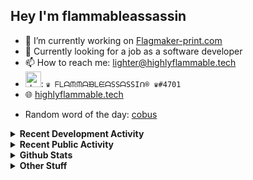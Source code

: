 ## Hey I'm flammableassassin

- 🔭 I’m currently working on [Flagmaker-print.com](https://flagmaker-print.com)
- 🌱  Currently looking for a job as a software developer
- 📫 How to reach me: [lighter@highlyflammable.tech](mailto:lighter@highlyflammable.tech?subject=Hello)
- <img src="https://discord.com/assets/2c21aeda16de354ba5334551a883b481.png" alt="drawing" width="25"/>: `♛ ᖴᒪᗩᙏᙏᗩᙖᒪᙓᗩSSᗩSSIᑎ® ♛#4701`
- 🌐 [highlyflammable.tech](https://highlyflammable.tech)

<!--START_SECTION:randomWord-->
- Random word of the day: [cobus](https://www.wordnik.com/words/cobus)
<!--END_SECTION:randomWord-->

<details>
  <summary><b>Recent Development Activity</b></summary>
  Doesn't record in dev containers
    <br> 
  
  <!--START_SECTION:waka-->

```text
JavaScript   1 hr 5 mins     ███████████▒░░░░░░░░░░░░░   45.81 %
JSON         32 mins         █████▓░░░░░░░░░░░░░░░░░░░   22.71 %
HTML         30 mins         █████▒░░░░░░░░░░░░░░░░░░░   21.14 %
YAML         8 mins          █▓░░░░░░░░░░░░░░░░░░░░░░░   06.15 %
SCSS         2 mins          ▒░░░░░░░░░░░░░░░░░░░░░░░░   01.92 %
Other        1 min           ▒░░░░░░░░░░░░░░░░░░░░░░░░   00.99 %
```

<!--END_SECTION:waka-->

</details>

<details>
  <summary><b>Recent Public Activity</b></summary>
    <br>

  <!--START_SECTION:activity-->
1. ❗️ Closed issue [#13](https://github.com/flamableassassin/status/issues/13) in [flamableassassin/status](https://github.com/flamableassassin/status)
2. 🗣 Commented on [#13](https://github.com/flamableassassin/status/issues/13) in [flamableassassin/status](https://github.com/flamableassassin/status)
3. 🗣 Commented on [#12](https://github.com/flamableassassin/status/issues/12) in [flamableassassin/status](https://github.com/flamableassassin/status)
4. ❗️ Closed issue [#12](https://github.com/flamableassassin/status/issues/12) in [flamableassassin/status](https://github.com/flamableassassin/status)
5. ❗️ Closed issue [#11](https://github.com/flamableassassin/status/issues/11) in [flamableassassin/status](https://github.com/flamableassassin/status)
  <!--END_SECTION:activity-->

</details>

<details>
  <summary><b>Github Stats</b></summary>
    <br>
    <p align="center">
      <img width="48%" src="https://github-readme-stats.vercel.app/api?username=flamableassassin&count_private=true&show_icons=true&theme=radical"/>
      <img width="48%" src="https://github-readme-streak-stats.herokuapp.com?user=flamableassassin&theme=neon-dark"/>
    </p>
  
</details>

<details>
  <summary><b>Other Stuff</b></summary>
  <br>
<a href="https://www.abuseipdb.com/user/67633" title="AbuseIPDB" alt="AbuseIPDB Contributor Badge">
	<img src="https://www.abuseipdb.com/contributor/67633.svg" style="width: 180px;">
</a>
  
</details>
